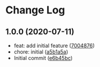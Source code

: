 # Change Log

## 1.0.0 (2020-07-11)
  
* feat: add initial feature ([7004876](https://github.com/plantain-00/git-commits-to-changelog/commit/7004876f6bb48e2c5bdda1c8add80ae5706918b7))
* chore: initial ([a5b1a5a](https://github.com/plantain-00/git-commits-to-changelog/commit/a5b1a5a4514485bd9b5818a9e6b0a657b9edb6ac))
* Initial commit ([e6b45bc](https://github.com/plantain-00/git-commits-to-changelog/commit/e6b45bc5a6d92a1435a925d6a9ea2c7fd8d32ec2))
